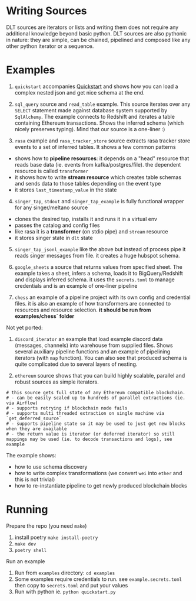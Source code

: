 # Writing Sources
DLT sources are iterators or lists and writing them does not require any additional knowledge beyond basic python. DLT sources are also pythonic in nature: they are simple, can be chained, pipelined and composed like any other python iterator or a sequence.


# Examples

1. `quickstart` accompanies [Quickstart](../QUICKSTART.md) and shows how you can load a complex nested json and get nice schema at the end.

2. `sql_query` source and `read_table` example. This source iterates over any `SELECT` statement made against database system supported by `SqlAlchemy`. The example connects to Redshift and iterates a table containing Ethereum transactions. Shows the inferred schema (which nicely preserves typing). Mind that our source is a one-liner :)

3. `rasa` example and `rasa_tracker_store` source extracts rasa tracker store events to a set of inferred tables. It shows a few common patterns
- shows how to **pipeline resources**: it depends on a "head" resource that reads base data (ie. events from kafka/postgres/file). the dependent resource is called `transformer`
- it shows how to write **stream resource** which creates table schemas and sends data to those tables depending on the event type
- it stores `last_timestamp_value` in the state

4. `singer_tap`, `stdout` and `singer_tap_example` is fully functional wrapper for any singer/meltano source
- clones the desired tap, installs it and runs it in a virtual env
- passes the catalog and config files
- like rasa it is a **transformer** (on stdio pipe) and `stream` resource
- it stores singer state in `dlt` state

5. `singer_tap_jsonl_example` like the above but instead of process pipe it reads singer messages from file. it creates a huge hubspot schema.

6. `google_sheets` a source that returns values from specified sheet. The example takes a sheet, infers a schema, loads it to BigQuery/Redshift and displays inferred schema. it uses the `secrets.toml` to manage credentials and is an example of one-liner pipeline

7. `chess` an example of a pipeline project with its own config and credential files. it is also an example of how transformers are connected to resources and resource selection. **it should be run from examples/chess` folder**

Not yet ported:

1. `discord_iterator` an example that load example discord data (messages, channels) into warehouse from supplied files. Shows several auxiliary pipeline functions and an example of pipelining iterators (with `map` function). You can also see that produced schema is quite complicated due to several layers of nesting.

2. `ethereum` source shows that you can build highly scalable, parallel and robust sources as simple iterators.


```
# this source gets full state of any Ethereum compatible blockchain.
# - can be easily scaled up to hundreds of parallel extractions (ie. via Airflow)
# - supports retrying if blockchain node fails
# - supports multi threaded extraction on single machine via `get_deferred_source`
# - supports pipeline state so it may be used to just get new blocks when they are available
# - the return value is iterator (or deferred iterator) so still mappings may be used (ie. to decode transactions and logs), see example
```

The example shows:
- how to use schema discovery
- how to write complex transformations (we convert `wei` into `ether` and this is not trivial)
- how to re-instantiate pipeline to get newly produced blockchain blocks

# Running

Prepare the repo (you need `make`)
1. install poetry `make install-poetry`
2. `make dev`
3. `poetry shell`

Run an example
1. Run from `examples` directory: `cd examples`
2. Some examples require credentials to run. see `example.secrets.toml` then copy to `secrets.toml` and put your values
3. Run with python ie. `python quickstart.py`
